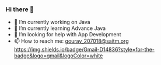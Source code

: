 ### Hi there 👋

- 🔭 I’m currently working on Java
- 🌱 I’m currently learning Advance Java 
- 🤔 I’m looking for help with App Development
- 📫 How to reach me: gourav_207018@saitm.org
https://img.shields.io/badge/Gmail-D14836?style=for-the-badge&logo=gmail&logoColor=white
